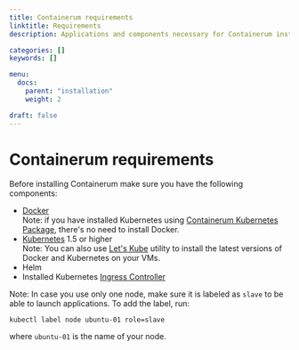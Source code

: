 ```yaml
---
title: Containerum requirements
linktitle: Rеquirements
description: Applications and components necessary for Containerum installation.

categories: []
keywords: []

menu:
  docs:
    parent: "installation"
    weight: 2

draft: false
---
```


# Containerum requirements

Before installing Containerum make sure you have the following components:

- [Docker](/kubernetes/prerequisites)  
Note: if you have installed Kubernetes using [Containerum Kubernetes Package](/kubernetes), there's no need to install Docker.
- [Kubernetes](/kubernetes/) 1.5 or higher  
Note: You can also use [Let's Kube](https://github.com/containerum/letskube) utility to install the latest versions of Docker and Kubernetes on your VMs.  
- Helm
- Installed Kubernetes [Ingress Controller](https://github.com/containerum/containerum/blob/master/ingress.md)


Note: In case you use only one node, make sure it is labeled as `slave` to be able to launch applications.  To add the label, run:

```
kubectl label node ubuntu-01 role=slave
```
where `ubuntu-01` is the name of your node.
